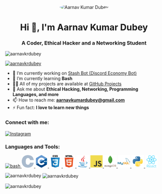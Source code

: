 <p align="center">
  <!-- Updated GitHub profile picture -->
  <img src="https://avatars.githubusercontent.com/u/72406527?v=4" alt="Aarnav Kumar Dubey" width="150" style="border-radius: 50%;" />
</p>

<h1 align="center">Hi 👋, I'm Aarnav Kumar Dubey</h1>
<h3 align="center">A Coder, Ethical Hacker and a Networking Student</h3>

<p align="left">
  <img src="https://komarev.com/ghpvc/?username=aarnavkrdubey&label=Profile%20views&color=0e75b6&style=flat" alt="aarnavkrdubey" />
</p>

<p align="left">
  <a href="https://github.com/ryo-ma/github-profile-trophy">
    <img src="https://github-profile-trophy.vercel.app/?username=aarnavkrdubey" alt="aarnavkrdubey" />
  </a>
</p>

- 🔭 I’m currently working on [Stash Bot (Discord Economy Bot)](https://discord.com/oauth2/authorize?client_id=1308187599919386714&permissions=139586825280&integration_type=0&scope=applications.commands+bot)
- 🌱 I’m currently learning **Bash**
- 👨‍💻 All of my projects are available at [GitHub Projects](https://github.com/Aarnavkrdubey?tab=repositories)
- 💬 Ask me about **Ethical Hacking, Networking, Programming Languages, and more**
- 📫 How to reach me: **aarnavkumardubey@gmail.com**
- ⚡ Fun fact: **I love to learn new things**

<h3 align="left">Connect with me:</h3>
<p align="left">
  <a href="https://www.instagram.com/_.batzy_/" target="blank">
    <img align="center" src="https://raw.githubusercontent.com/rahuldkjain/github-profile-readme-generator/master/src/images/icons/Social/instagram.svg" alt="Instagram" height="30" width="40" />
  </a>
</p>

<h3 align="left">Languages and Tools:</h3>
<p align="left">
  <a href="https://www.gnu.org/software/bash/" target="_blank" rel="noreferrer">
    <img src="https://www.vectorlogo.zone/logos/gnu_bash/gnu_bash-icon.svg" alt="bash" width="40" height="40"/>
  </a>
  <a href="https://www.cprogramming.com/" target="_blank" rel="noreferrer">
    <img src="https://raw.githubusercontent.com/devicons/devicon/master/icons/c/c-original.svg" alt="c" width="40" height="40"/>
  </a>
  <a href="https://www.w3schools.com/cpp/" target="_blank" rel="noreferrer">
    <img src="https://raw.githubusercontent.com/devicons/devicon/master/icons/cplusplus/cplusplus-original.svg" alt="cplusplus" width="40" height="40"/>
  </a>
  <a href="https://www.w3schools.com/css/" target="_blank" rel="noreferrer">
    <img src="https://raw.githubusercontent.com/devicons/devicon/master/icons/css3/css3-original-wordmark.svg" alt="css3" width="40" height="40"/>
  </a>
  <a href="https://www.w3.org/html/" target="_blank" rel="noreferrer">
    <img src="https://raw.githubusercontent.com/devicons/devicon/master/icons/html5/html5-original-wordmark.svg" alt="html5" width="40" height="40"/>
  </a>
  <a href="https://www.java.com" target="_blank" rel="noreferrer">
    <img src="https://raw.githubusercontent.com/devicons/devicon/master/icons/java/java-original.svg" alt="java" width="40" height="40"/>
  </a>
  <a href="https://developer.mozilla.org/en-US/docs/Web/JavaScript" target="_blank" rel="noreferrer">
    <img src="https://raw.githubusercontent.com/devicons/devicon/master/icons/javascript/javascript-original.svg" alt="javascript" width="40" height="40"/>
  </a>
  <a href="https://www.mongodb.com/" target="_blank" rel="noreferrer">
    <img src="https://raw.githubusercontent.com/devicons/devicon/master/icons/mongodb/mongodb-original-wordmark.svg" alt="mongodb" width="40" height="40"/>
  </a>
  <a href="https://www.mysql.com/" target="_blank" rel="noreferrer">
    <img src="https://raw.githubusercontent.com/devicons/devicon/master/icons/mysql/mysql-original-wordmark.svg" alt="mysql" width="40" height="40"/>
  </a>
  <a href="https://www.python.org" target="_blank" rel="noreferrer">
    <img src="https://raw.githubusercontent.com/devicons/devicon/master/icons/python/python-original.svg" alt="python" width="40" height="40"/>
  </a>
  <a href="https://reactjs.org/" target="_blank" rel="noreferrer">
    <img src="https://raw.githubusercontent.com/devicons/devicon/master/icons/react/react-original-wordmark.svg" alt="react" width="40" height="40"/>
  </a>
</p>

<p>
  <img align="left" src="https://github-readme-stats.vercel.app/api/top-langs?username=aarnavkrdubey&show_icons=true&locale=en&layout=compact" alt="aarnavkrdubey" />
</p>

<p>
  &nbsp;<img align="center" src="https://github-readme-stats.vercel.app/api?username=aarnavkrdubey&show_icons=true&locale=en" alt="aarnavkrdubey" />
</p>

<p>
  <img align="center" src="https://github-readme-streak-stats.herokuapp.com/?user=aarnavkrdubey&" alt="aarnavkrdubey" />
</p>
